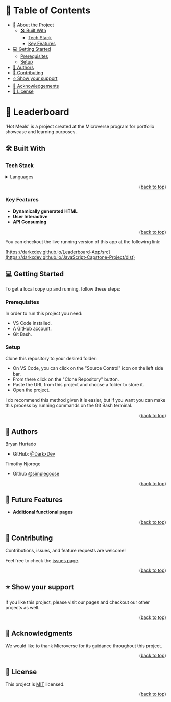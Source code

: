 <a name="readme-top"></a>

# 📗 Table of Contents

- [📖 About the Project](#about-project)
  - [🛠 Built With](#built-with)
    - [Tech Stack](#tech-stack)
    - [Key Features](#key-features)
- [💻 Getting Started](#getting-started)
  - [Prerequisites](#prerequisites)
  - [Setup](#setup)
- [👤 Authors](#authors)
- [🤝 Contributing](#contributing)
- [⭐️ Show your support](#support)
- [🙏 Acknowledgements](#acknowledgements)
- [📝 License](#license)

<!-- PROJECT DESCRIPTION -->

# 📖 Leaderboard <a name="about-project"></a>

'Hot Meals' is a project created at the Microverse program for portfolio showcase and learning purposes.

## 🛠 Built With <a name="built-with"></a>

### Tech Stack <a name="tech-stack"></a>

<details>
  <summary>Languages</summary>
  <ul>
    <li>HMTL</li>
    <li>CSS</li>
    <li>JavaScript</li>
  </ul>
</details>

<p align="right">(<a href="#readme-top">back to top</a>)</p>

### Key Features <a name="key-features"></a>

- **Dynamically generated HTML**
- **User Interactive**
- **API Consuming**

<p align="right">(<a href="#readme-top">back to top</a>)</p>

<!-- LIVE DEMO -->

You can checkout the live running version of this app at the following link:

[https://darkxdev.github.io/Leaderboard-App/src](https://darkxdev.github.io/JavaScript-Capstone-Project/dist)

<!-- GETTING STARTED -->

## 💻 Getting Started <a name="getting-started"></a>

To get a local copy up and running, follow these steps:

### Prerequisites

In order to run this project you need:

- VS Code installed.
- A GitHub account.
- Git Bash.

### Setup

Clone this repository to your desired folder:

- On VS Code, you can click on the "Source Control" icon on the left side bar.
- From there click on the "Clone Repository" button.
- Paste the URL from this project and choose a folder to store it.
- Open the project.

I do recommend this method given it is easier, but if you want you can make this process by running commands on the Git Bash terminal.

<p align="right">(<a href="#readme-top">back to top</a>)</p>

<!-- AUTHORS -->

## 👥 Authors <a name="authors"></a>

Bryan Hurtado
- GitHub: [@DarkxDev](https://github.com/DarkxDev)

Timothy Njoroge
- Github [@simplegoose](https://github.com/simplegoose)

<p align="right">(<a href="#readme-top">back to top</a>)</p>

<!-- FUTURE FEATURES -->

## 🔭 Future Features <a name="future-features"></a>

- **Additional functional pages**

<p align="right">(<a href="#readme-top">back to top</a>)</p>

<!-- CONTRIBUTING -->

## 🤝 Contributing <a name="contributing"></a>

Contributions, issues, and feature requests are welcome!

Feel free to check the [issues page](https://github.com/DarkxDev/JavaScript-Capstone-Project/issues).

<p align="right">(<a href="#readme-top">back to top</a>)</p>

<!-- SUPPORT -->

## ⭐️ Show your support <a name="support"></a>

If you like this project, please visit our pages and checkout our other projects as well.

<p align="right">(<a href="#readme-top">back to top</a>)</p>

<!-- ACKNOWLEDGEMENTS -->

## 🙏 Acknowledgments <a name="acknowledgements"></a>

We would like to thank Microverse for its guidance throughout this project.

<p align="right">(<a href="#readme-top">back to top</a>)<tra/p>

<!-- LICENSE -->

## 📝 License <a name="license"></a>

This project is [MIT](https://choosealicense.com/licenses/mit/) licensed.

<p align="right">(<a href="#readme-top">back to top</a>)</p>

